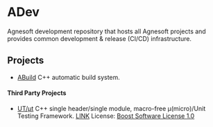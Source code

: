 # ADev

Agnesoft development repository that hosts all Agnesoft projects and provides common development & release (CI/CD) infrastructure.

## Projects

- [ABuild](projects/abuild/README.md) C++ automatic build system.

#### Third Party Projects

- [UT/μt](projects/ut/README.md) C++ single header/single module, macro-free μ(micro)/Unit Testing Framework. [LINK](https://github.com/boost-ext/ut) License: [Boost Software License 1.0](projects/ut/LICENSE.md)
